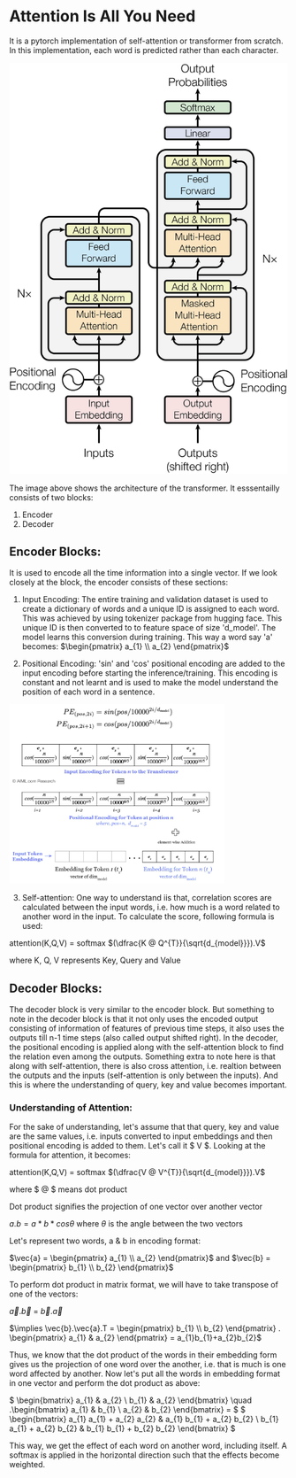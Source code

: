 # Attention Is All You Need

It is a pytorch implementation of self-attention or transformer from scratch. In this implementation, each word is predicted rather than each character.

![alt text](images/transformer_architecture.png)

The image above shows the architecture of the transformer. It esssentailly consists of two blocks:
1. Encoder
2. Decoder

## Encoder Blocks:
It is used to encode all the time information into a single vector. If we look closely at the block, the encoder consists of these sections:
1. Input Encoding: The entire training and validation dataset is used to create a dictionary of words and a unique ID is assigned to each word. This was achieved by using tokenizer package from hugging face. This unique ID is then converted to to feature space of size 'd_model'. The model learns this conversion during training. This way a word say 'a' becomes:
$\begin{pmatrix} a_{1} \\ a_{2} \end{pmatrix}$


2. Positional Encoding:  'sin' and 'cos' positional encoding are added to the input encoding before starting the inference/training. This encoding is constant and not learnt and is used to make the model understand the position of each word in a sentence.

![alt text](images/encodings.png)

3. Self-attention: One way to understand iis that, correlation scores are calculated between the input words, i.e. how much is a word related to another word in the input. To calculate the score, following formula is used:

attention(K,Q,V) = softmax $(\dfrac{K @ Q^{T}}{\sqrt{d_{model}}}).V$

where K, Q, V represents Key, Query and Value

## Decoder Blocks:
The decoder block is very similar to the encoder block. But something to note in the decoder block is that it not only uses the encoded output consisting of information of features of previous time steps, it also uses the outputs till n-1 time steps (also called output shifted right). In the decoder, the positional encoding is applied along with the self-attention block to find the relation even among the outputs. Something extra to note here is that along with self-attention, there is also cross attention, i.e. realtion between the outputs and the inputs (self-attention is only between the inputs). And this is where the understanding of query, key and value becomes important. 

### Understanding of Attention:

For the sake of understanding, let's assume that that query, key and value are the same values, i.e. inputs converted to input embeddings and then positional encoding is added to them. Let's call it $ V $.
Looking at the formula for attention, it becomes:

attention(K,Q,V) = softmax $(\dfrac{V @ V^{T}}{\sqrt{d_{model}}}).V$

where $ @ $ means dot product 

Dot product signifies the projection of one vector over another vector

$a.b = a*b* cos \theta$
where $\theta$ is the angle between the two vectors

Let's represent two words, a & b in encoding format:

$\vec{a} = \begin{pmatrix} a_{1} \\ a_{2} \end{pmatrix}$ and $\vec{b} = \begin{pmatrix} b_{1} \\ b_{2} \end{pmatrix}$

To perform dot product in matrix format, we will have to take transpose of one of the vectors:

$\vec{a}.\vec{b}$ = $\vec{b}.\vec{a}$

$\implies \vec{b}.\vec{a}.T = \begin{pmatrix} b_{1} \\ b_{2} \end{pmatrix} . \begin{pmatrix} a_{1} & a_{2}  \end{pmatrix} = a_{1}b_{1}+a_{2}b_{2}$

Thus, we know that the dot product of the words in their embedding form gives us the projection of one word over the another, i.e. that is much is one word affected by another.
Now let's put all the words in embedding format in one vector and perform the dot product as above:

$
\begin{bmatrix}
a_{1} & a_{2} \\
b_{1} & a_{2}
\end{bmatrix} \quad
.\begin{bmatrix}
a_{1} & b_{1} \\
a_{2} & b_{2}
\end{bmatrix} =
$ 
$
\begin{bmatrix}
a_{1} a_{1} + a_{2} a_{2} & a_{1} b_{1} + a_{2} b_{2} \\
b_{1} a_{1} + a_{2} b_{2} & b_{1} b_{1} + b_{2} b_{2}
\end{bmatrix}
$

This way, we get the effect of each word on another word, including itself. A softmax is applied in the horizontal direction such that the effects become weighted. 

